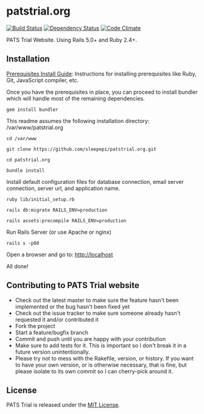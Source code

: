 # patstrial.org

[![Build Status](https://travis-ci.org/sleepepi/patstrial.org.svg?branch=master)](https://travis-ci.org/sleepepi/patstrial.org)
[![Dependency Status](https://gemnasium.com/sleepepi/patstrial.org.svg)](https://gemnasium.com/sleepepi/patstrial.org)
[![Code Climate](https://codeclimate.com/github/sleepepi/patstrial.org/badges/gpa.svg)](https://codeclimate.com/github/sleepepi/patstrial.org)

PATS Trial Website. Using Rails 5.0+ and Ruby 2.4+.

## Installation

[Prerequisites Install Guide](https://github.com/remomueller/documentation):
Instructions for installing prerequisites like Ruby, Git, JavaScript compiler,
etc.

Once you have the prerequisites in place, you can proceed to install bundler
which will handle most of the remaining dependencies.

```
gem install bundler
```

This readme assumes the following installation directory: /var/www/patstrial.org

```
cd /var/www

git clone https://github.com/sleepepi/patstrial.org.git

cd patstrial.org

bundle install
```

Install default configuration files for database connection, email server
connection, server url, and application name.

```
ruby lib/initial_setup.rb

rails db:migrate RAILS_ENV=production

rails assets:precompile RAILS_ENV=production
```

Run Rails Server (or use Apache or nginx)

```
rails s -p80
```

Open a browser and go to: [http://localhost](http://localhost)

All done!

## Contributing to PATS Trial website

- Check out the latest master to make sure the feature hasn't been implemented
  or the bug hasn't been fixed yet
- Check out the issue tracker to make sure someone already hasn't requested it
  and/or contributed it
- Fork the project
- Start a feature/bugfix branch
- Commit and push until you are happy with your contribution
- Make sure to add tests for it. This is important so I don't break it in a
  future version unintentionally.
- Please try not to mess with the Rakefile, version, or history. If you want to
  have your own version, or is otherwise necessary, that is fine, but please
  isolate to its own commit so I can cherry-pick around it.

## License

PATS Trial is released under the [MIT License](http://www.opensource.org/licenses/MIT).

